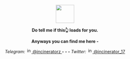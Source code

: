 <p align="center">
	<img width="60" src="https://github.githubassets.com/images/spinners/octocat-spinner-64.gif">
<p align="center"><strong>Do tell me if this👆 loads for you.</strong></p>
<p></p>
<p align="center"><strong>Anyways you can find me here -</strong></p>
<p align="center">
<i>Telegram:</i> <a href="https://t.me/incineratorz"> <img alt="incinerator" width="17px" src="https://upload.wikimedia.org/wikipedia/commons/8/82/Telegram_logo.svg" >   @incineratorz </a> <strong>  -  -  -  </strong> <i> Twitter: </i> <a href="https://twitter.com/incinerator_17"> <img alt="incinerator's twitter" width="17px" src="https://seeklogo.com/images/T/twitter-logo-A84FE9258E-seeklogo.com.png" > @incinerator_17 </a>
</p>
<p></p>
<p></p>
</p>
